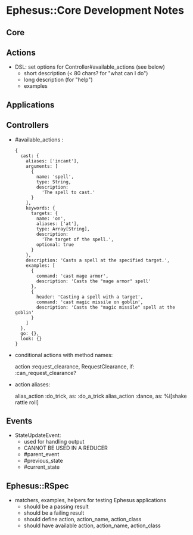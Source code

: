 # Ephesus::Core Development Notes

## Core

## Actions

- DSL: set options for Controller#available_actions (see below)
  - short description (< 80 chars? for "what can I do")
  - long description (for "help")
  - examples

## Applications

## Controllers

- #available_actions :
  ```
  {
    cast: {
      aliases: ['incant'],
      arguments: [
        {
          name: 'spell',
          type: String,
          description:
            'The spell to cast.'
        }
      ],
      keywords: {
        targets: {
          name: 'on',
          aliases: ['at'],
          type: Array[String],
          description:
            'The target of the spell.',
          optional: true
        }
      },
      description: 'Casts a spell at the specified target.',
      examples: [
        {
          command: 'cast mage armor',
          description: 'Casts the "mage armor" spell'
        },
        {
          header: 'Casting a spell with a target',
          command: 'cast magic missile on goblin',
          description: 'Casts the "magic missile" spell at the goblin'
        }
      ]
    },
    go: {},
    look: {}
  }
  ```

- conditional actions with method names:

  action :request_clearance, RequestClearance, if: :can_request_clearance?

- action aliases:

  alias_action :do_trick, as: :do_a_trick
  alias_action :dance, as: %i[shake rattle roll]

## Events

- StateUpdateEvent:
  - used for handling output
  - CANNOT BE USED IN A REDUCER
  - #parent_event
  - #previous_state
  - #current_state

## Ephesus::RSpec

- matchers, examples, helpers for testing Ephesus applications
  - should be a passing result
  - should be a failing result
  - should define action, action_name, action_class
  - should have available action, action_name, action_class
